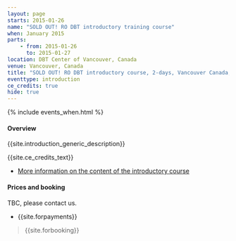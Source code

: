 ```yaml
---
layout: page
starts: 2015-01-26
name: "SOLD OUT! RO DBT introductory training course"
when: January 2015
parts:
    - from: 2015-01-26
      to: 2015-01-27
location: DBT Center of Vancouver, Canada
venue: Vancouver, Canada
title: "SOLD OUT! RO DBT introductory course, 2-days, Vancouver Canada, January 2015"
eventtype: introduction
ce_credits: true
hide: true
---
```



{% include events_when.html %}


#### Overview

{{site.introduction_generic_description}}



{{site.ce_credits_text}}



- [More information on the content of the introductory course](/training/introduction.html)


#### Prices and booking

TBC, please contact us.

- {{site.forpayments}}

> {{site.forbooking}}

